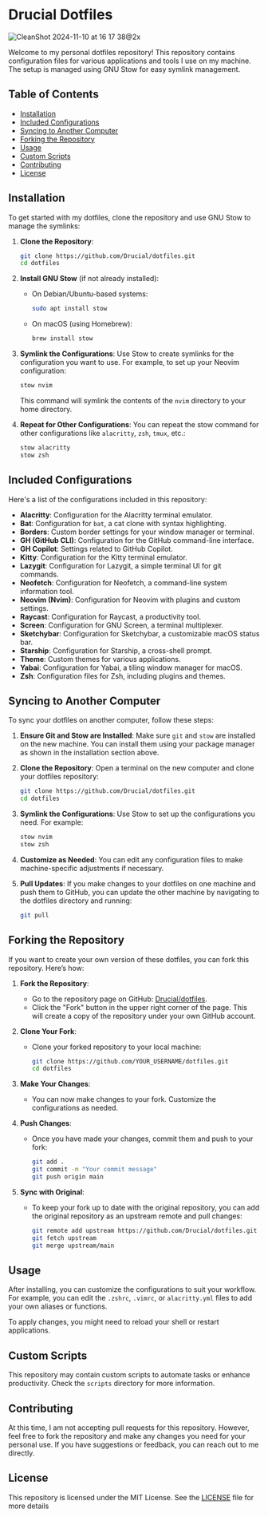 # Drucial Dotfiles

![CleanShot 2024-11-10 at 16 17 38@2x](https://github.com/user-attachments/assets/f109e7bf-7832-4791-a36c-780a1ecd57a0)

Welcome to my personal dotfiles repository! This repository contains configuration files for various applications and tools I use on my machine. The setup is managed using GNU Stow for easy symlink management.

## Table of Contents

-  [Installation](#installation)
-  [Included Configurations](#included-configurations)
-  [Syncing to Another Computer](#syncing-to-another-computer)
-  [Forking the Repository](#forking-the-repository)
-  [Usage](#usage)
-  [Custom Scripts](#custom-scripts)
-  [Contributing](#contributing)
-  [License](#license)

## Installation

To get started with my dotfiles, clone the repository and use GNU Stow to manage the symlinks:

1. **Clone the Repository**:
   ```bash
   git clone https://github.com/Drucial/dotfiles.git
   cd dotfiles
   ```

2. **Install GNU Stow** (if not already installed):
   - On Debian/Ubuntu-based systems:
     ```bash
     sudo apt install stow
     ```
   - On macOS (using Homebrew):
     ```bash
     brew install stow
     ```

3. **Symlink the Configurations**:
   Use Stow to create symlinks for the configuration you want to use. For example, to set up your Neovim configuration:

   ```bash
   stow nvim
   ```

   This command will symlink the contents of the `nvim` directory to your home directory.

4. **Repeat for Other Configurations**:
   You can repeat the stow command for other configurations like `alacritty`, `zsh`, `tmux`, etc.:
   ```bash
   stow alacritty
   stow zsh
   ```

## Included Configurations

Here's a list of the configurations included in this repository:

-  **Alacritty**: Configuration for the Alacritty terminal emulator.
-  **Bat**: Configuration for `bat`, a cat clone with syntax highlighting.
-  **Borders**: Custom border settings for your window manager or terminal.
-  **GH (GitHub CLI)**: Configuration for the GitHub command-line interface.
-  **GH Copilot**: Settings related to GitHub Copilot.
-  **Kitty**: Configuration for the Kitty terminal emulator.
-  **Lazygit**: Configuration for Lazygit, a simple terminal UI for git commands.
-  **Neofetch**: Configuration for Neofetch, a command-line system information tool.
-  **Neovim (Nvim)**: Configuration for Neovim with plugins and custom settings.
-  **Raycast**: Configuration for Raycast, a productivity tool.
-  **Screen**: Configuration for GNU Screen, a terminal multiplexer.
-  **Sketchybar**: Configuration for Sketchybar, a customizable macOS status bar.
-  **Starship**: Configuration for Starship, a cross-shell prompt.
-  **Theme**: Custom themes for various applications.
-  **Yabai**: Configuration for Yabai, a tiling window manager for macOS.
-  **Zsh**: Configuration files for Zsh, including plugins and themes.

## Syncing to Another Computer

To sync your dotfiles on another computer, follow these steps:

1. **Ensure Git and Stow are Installed**:
   Make sure `git` and `stow` are installed on the new machine. You can install them using your package manager as shown in the installation section above.

2. **Clone the Repository**:
   Open a terminal on the new computer and clone your dotfiles repository:
   ```bash
   git clone https://github.com/Drucial/dotfiles.git
   cd dotfiles
   ```

3. **Symlink the Configurations**:
   Use Stow to set up the configurations you need. For example:
   ```bash
   stow nvim
   stow zsh
   ```

4. **Customize as Needed**:
   You can edit any configuration files to make machine-specific adjustments if necessary.

5. **Pull Updates**:
   If you make changes to your dotfiles on one machine and push them to GitHub, you can update the other machine by navigating to the dotfiles directory and running:
   ```bash
   git pull
   ```

## Forking the Repository

If you want to create your own version of these dotfiles, you can fork this repository. Here’s how:

1. **Fork the Repository**:
   - Go to the repository page on GitHub: [Drucial/dotfiles](https://github.com/Drucial/dotfiles).
   - Click the "Fork" button in the upper right corner of the page. This will create a copy of the repository under your own GitHub account.

2. **Clone Your Fork**:
   - Clone your forked repository to your local machine:
     ```bash
     git clone https://github.com/YOUR_USERNAME/dotfiles.git
     cd dotfiles
     ```

3. **Make Your Changes**:
   - You can now make changes to your fork. Customize the configurations as needed.

4. **Push Changes**:
   - Once you have made your changes, commit them and push to your fork:
     ```bash
     git add .
     git commit -m "Your commit message"
     git push origin main
     ```

5. **Sync with Original**:
   - To keep your fork up to date with the original repository, you can add the original repository as an upstream remote and pull changes:
     ```bash
     git remote add upstream https://github.com/Drucial/dotfiles.git
     git fetch upstream
     git merge upstream/main
     ```

## Usage

After installing, you can customize the configurations to suit your workflow. For example, you can edit the `.zshrc`, `.vimrc`, or `alacritty.yml` files to add your own aliases or functions.

To apply changes, you might need to reload your shell or restart applications.

## Custom Scripts

This repository may contain custom scripts to automate tasks or enhance productivity. Check the `scripts` directory for more information.

## Contributing

At this time, I am not accepting pull requests for this repository. However, feel free to fork the repository and make any changes you need for your personal use. If you have suggestions or feedback, you can reach out to me directly.

## License

This repository is licensed under the MIT License. See the [LICENSE](LICENSE) file for more details
